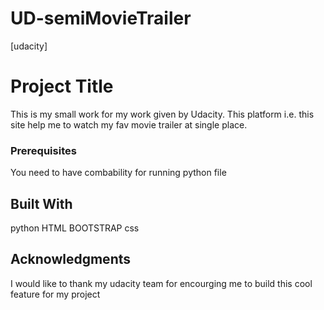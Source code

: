 # UD-semiMovieTrailer
[udacity]

# Project Title

This is my small work for my work given by Udacity. This platform i.e. this site help me to watch my fav movie trailer at single 
place.

### Prerequisites

You need to have combability for running python file

## Built With
python 
HTML
BOOTSTRAP
css

## Acknowledgments
I would like to thank my udacity team for encourging me to build this cool feature for my project

